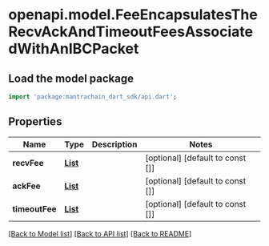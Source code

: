 # openapi.model.FeeEncapsulatesTheRecvAckAndTimeoutFeesAssociatedWithAnIBCPacket

## Load the model package
```dart
import 'package:mantrachain_dart_sdk/api.dart';
```

## Properties
Name | Type | Description | Notes
------------ | ------------- | ------------- | -------------
**recvFee** | [**List<Coin>**](Coin.md) |  | [optional] [default to const []]
**ackFee** | [**List<Coin>**](Coin.md) |  | [optional] [default to const []]
**timeoutFee** | [**List<Coin>**](Coin.md) |  | [optional] [default to const []]

[[Back to Model list]](../README.md#documentation-for-models) [[Back to API list]](../README.md#documentation-for-api-endpoints) [[Back to README]](../README.md)


